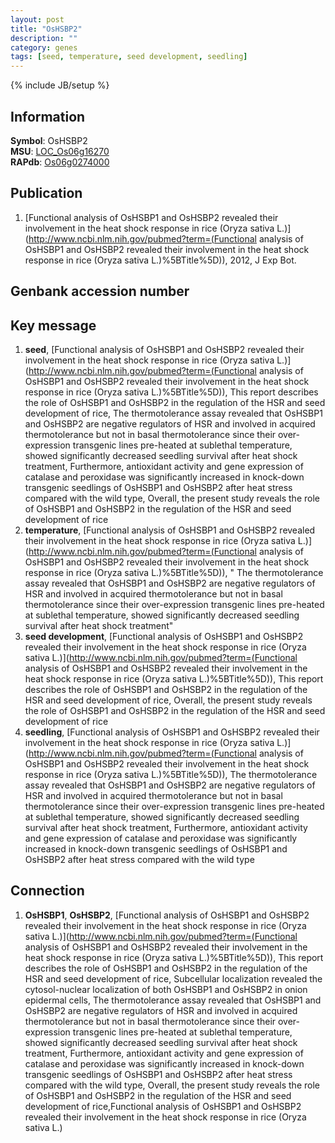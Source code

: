 ```yaml
---
layout: post
title: "OsHSBP2"
description: ""
category: genes
tags: [seed, temperature, seed development, seedling]
---
```

{% include JB/setup %}

## Information
__Symbol__: OsHSBP2  
__MSU__: [LOC_Os06g16270](http://rice.plantbiology.msu.edu/cgi-bin/ORF_infopage.cgi?orf=LOC_Os06g16270)  
__RAPdb__: [Os06g0274000](http://rapdb.dna.affrc.go.jp/viewer/gbrowse_details/irgsp1?name=Os06g0274000)  

## Publication
1. [Functional analysis of OsHSBP1 and OsHSBP2 revealed their involvement in the heat shock response in rice (Oryza sativa L.)](http://www.ncbi.nlm.nih.gov/pubmed?term=(Functional analysis of OsHSBP1 and OsHSBP2 revealed their involvement in the heat shock response in rice (Oryza sativa L.)%5BTitle%5D)), 2012, J Exp Bot.

## Genbank accession number

## Key message
1. __seed__, [Functional analysis of OsHSBP1 and OsHSBP2 revealed their involvement in the heat shock response in rice (Oryza sativa L.)](http://www.ncbi.nlm.nih.gov/pubmed?term=(Functional analysis of OsHSBP1 and OsHSBP2 revealed their involvement in the heat shock response in rice (Oryza sativa L.)%5BTitle%5D)),  This report describes the role of OsHSBP1 and OsHSBP2 in the regulation of the HSR and seed development of rice, The thermotolerance assay revealed that OsHSBP1 and OsHSBP2 are negative regulators of HSR and involved in acquired thermotolerance but not in basal thermotolerance since their over-expression transgenic lines pre-heated at sublethal temperature, showed significantly decreased seedling survival after heat shock treatment, Furthermore, antioxidant activity and gene expression of catalase and peroxidase was significantly increased in knock-down transgenic seedlings of OsHSBP1 and OsHSBP2 after heat stress compared with the wild type, Overall, the present study reveals the role of OsHSBP1 and OsHSBP2 in the regulation of the HSR and seed development of rice
2. __temperature__, [Functional analysis of OsHSBP1 and OsHSBP2 revealed their involvement in the heat shock response in rice (Oryza sativa L.)](http://www.ncbi.nlm.nih.gov/pubmed?term=(Functional analysis of OsHSBP1 and OsHSBP2 revealed their involvement in the heat shock response in rice (Oryza sativa L.)%5BTitle%5D)), " The thermotolerance assay revealed that OsHSBP1 and OsHSBP2 are negative regulators of HSR and involved in acquired thermotolerance but not in basal thermotolerance since their over-expression transgenic lines pre-heated at sublethal temperature, showed significantly decreased seedling survival after heat shock treatment"
3. __seed development__, [Functional analysis of OsHSBP1 and OsHSBP2 revealed their involvement in the heat shock response in rice (Oryza sativa L.)](http://www.ncbi.nlm.nih.gov/pubmed?term=(Functional analysis of OsHSBP1 and OsHSBP2 revealed their involvement in the heat shock response in rice (Oryza sativa L.)%5BTitle%5D)),  This report describes the role of OsHSBP1 and OsHSBP2 in the regulation of the HSR and seed development of rice, Overall, the present study reveals the role of OsHSBP1 and OsHSBP2 in the regulation of the HSR and seed development of rice
4. __seedling__, [Functional analysis of OsHSBP1 and OsHSBP2 revealed their involvement in the heat shock response in rice (Oryza sativa L.)](http://www.ncbi.nlm.nih.gov/pubmed?term=(Functional analysis of OsHSBP1 and OsHSBP2 revealed their involvement in the heat shock response in rice (Oryza sativa L.)%5BTitle%5D)),  The thermotolerance assay revealed that OsHSBP1 and OsHSBP2 are negative regulators of HSR and involved in acquired thermotolerance but not in basal thermotolerance since their over-expression transgenic lines pre-heated at sublethal temperature, showed significantly decreased seedling survival after heat shock treatment, Furthermore, antioxidant activity and gene expression of catalase and peroxidase was significantly increased in knock-down transgenic seedlings of OsHSBP1 and OsHSBP2 after heat stress compared with the wild type

## Connection
1. __OsHSBP1__, __OsHSBP2__, [Functional analysis of OsHSBP1 and OsHSBP2 revealed their involvement in the heat shock response in rice (Oryza sativa L.)](http://www.ncbi.nlm.nih.gov/pubmed?term=(Functional analysis of OsHSBP1 and OsHSBP2 revealed their involvement in the heat shock response in rice (Oryza sativa L.)%5BTitle%5D)),  This report describes the role of OsHSBP1 and OsHSBP2 in the regulation of the HSR and seed development of rice, Subcellular localization revealed the cytosol-nuclear localization of both OsHSBP1 and OsHSBP2 in onion epidermal cells, The thermotolerance assay revealed that OsHSBP1 and OsHSBP2 are negative regulators of HSR and involved in acquired thermotolerance but not in basal thermotolerance since their over-expression transgenic lines pre-heated at sublethal temperature, showed significantly decreased seedling survival after heat shock treatment, Furthermore, antioxidant activity and gene expression of catalase and peroxidase was significantly increased in knock-down transgenic seedlings of OsHSBP1 and OsHSBP2 after heat stress compared with the wild type, Overall, the present study reveals the role of OsHSBP1 and OsHSBP2 in the regulation of the HSR and seed development of rice,Functional analysis of OsHSBP1 and OsHSBP2 revealed their involvement in the heat shock response in rice (Oryza sativa L.)


